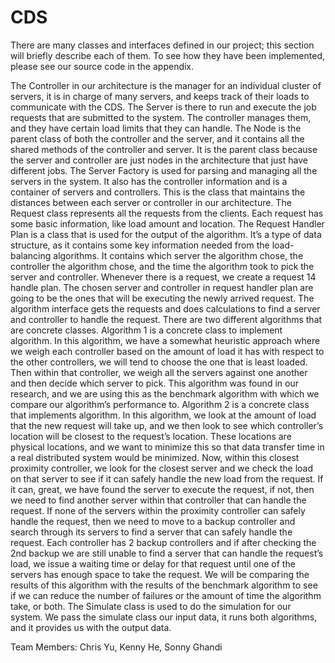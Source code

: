 CDS
===
There are many classes and interfaces defined in our project; this section will briefly describe 
each of them. To see how they have been implemented, please see our source code in the 
appendix.

The Controller in our architecture is the manager for an individual cluster of servers, it is in 
charge of many servers, and keeps track of their loads to communicate with the CDS.
The Server is there to run and execute the job requests that are submitted to the system. The 
controller manages them, and they have certain load limits that they can handle.
The Node is the parent class of both the controller and the server, and it contains all the shared 
methods of the controller and server. It is the parent class because the server and controller are 
just nodes in the architecture that just have different jobs.
The Server Factory is used for parsing and managing all the servers in the system. It also has the 
controller information and is a container of servers and controllers. This is the class that 
maintains the distances between each server or controller in our architecture.
The Request class represents all the requests from the clients. Each request has some basic 
information, like load amount and location.
The Request Handler Plan is a class that is used for the output of the algorithm. It’s a type of data 
structure, as it contains some key information needed from the load-balancing algorithms. It 
contains which server the algorithm chose, the controller the algorithm chose, and the time the 
algorithm took to pick the server and controller. Whenever there is a request, we create a request 14
handle plan. The chosen server and controller in request handler plan are going to be the ones 
that will be executing the newly arrived request.
The algorithm interface gets the requests and does calculations to find a server and controller to 
handle the request. There are two different algorithms that are concrete classes.
Algorithm 1 is a concrete class to implement algorithm. In this algorithm, we have a somewhat 
heuristic approach where we weigh each controller based on the amount of load it has with 
respect to the other controllers, we will tend to choose the one that is least loaded. Then within 
that controller, we weigh all the servers against one another and then decide which server to pick. 
This algorithm was found in our research, and we are using this as the benchmark algorithm with 
which we compare our algorithm’s performance to.
Algorithm 2 is a concrete class that implements algorithm. In this algorithm, we look at the 
amount of load that the new request will take up, and we then look to see which controller’s 
location will be closest to the request’s location. These locations are physical locations, and we 
want to minimize this so that data transfer time in a real distributed system would be minimized. 
Now, within this closest proximity controller, we look for the closest server and we check the 
load on that server to see if it can safely handle the new load from the request. If it can, great, we 
have found the server to execute the request, if not, then we need to find another server within 
that controller that can handle the request. If none of the servers within the proximity controller 
can safely handle the request, then we need to move to a backup controller and search through its 
servers to find a server that can safely handle the request. Each controller has 2 backup 
controllers and if after checking the 2nd backup we are still unable to find a server that can handle 
the request’s load, we issue a waiting time or delay for that request until one of the servers has 
enough space to take the request. We will be comparing the results of this algorithm with the 
results of the benchmark algorithm to see if we can reduce the number of failures or the amount 
of time the algorithm take, or both.
The Simulate class is used to do the simulation for our system. We pass the simulate class our 
input data, it runs both algorithms, and it provides us with the output data.

Team Members: Chris Yu, Kenny He, Sonny Ghandi
